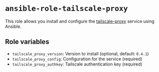 # `ansible-role-tailscale-proxy`

This role allows you install and configure the [tailscale-proxy](https://github.com/vexxhost/tailscale-proxy)
service using Ansible.

## Role variables

- `tailscale_proxy_version`: Version to install (optional, default: `0.4.1`)
- `tailscale_proxy_config`: Configuration for the service (required)
- `tailscale_proxy_authkey`: Tailscale authentication key (required)
